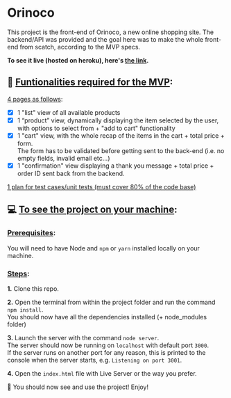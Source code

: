 # Orinoco

This project is the front-end of Orinoco, a new online shopping site.
The backend/API was provided and the goal here was to make the whole front-end from scatch, according to the MVP specs.

**To see it live (hosted on heroku), here's [the link](https://orinoco-shop.herokuapp.com/).**
<br/>

## 📌 <u>Funtionalities required for the MVP</u>:

<ins>4 pages as follows</ins>:

- [x] 1 "list" view of all available products
- [x] 1 “product” view, dynamically displaying the item selected by the user, with options to select from + "add to cart" functionality
- [x] 1 "cart" view, with the whole recap of the items in the cart + total price + form.  
       The form has to be validated before getting sent to the back-end (i.e. no empty fields, invalid email etc...)
- [x] 1 "confirmation" view displaying a thank you message + total price + order ID sent back from the backend.

<ins>1 plan for test cases/unit tests (must cover 80% of the code base)</ins>
<br/>

## 💻 <u>To see the project on your machine</u>:

### <ins>Prerequisites</ins>:

You will need to have Node and `npm` or `yarn` installed locally on your machine.

### <ins>Steps</ins>:

**1.** Clone this repo.

**2.** Open the terminal from within the project folder and run the command `npm install`.  
You should now have all the dependencies installed (+ node_modules folder)

**3.** Launch the server with the command `node server`.  
The server should now be running on `localhost` with default port `3000`.  
If the server runs on another port for any reason, this is printed to the console when the server starts, e.g. `Listening on port 3001`.

**4.** Open the `index.html` file with Live Server or the way you prefer.

🚀 You should now see and use the project! Enjoy!
